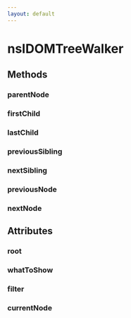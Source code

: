 ```yaml
---
layout: default
---
```


# nsIDOMTreeWalker #

## Methods ##

### parentNode ###

### firstChild ###

### lastChild ###

### previousSibling ###

### nextSibling ###

### previousNode ###

### nextNode ###

## Attributes ##

### root ###

### whatToShow ###

### filter ###

### currentNode ###
